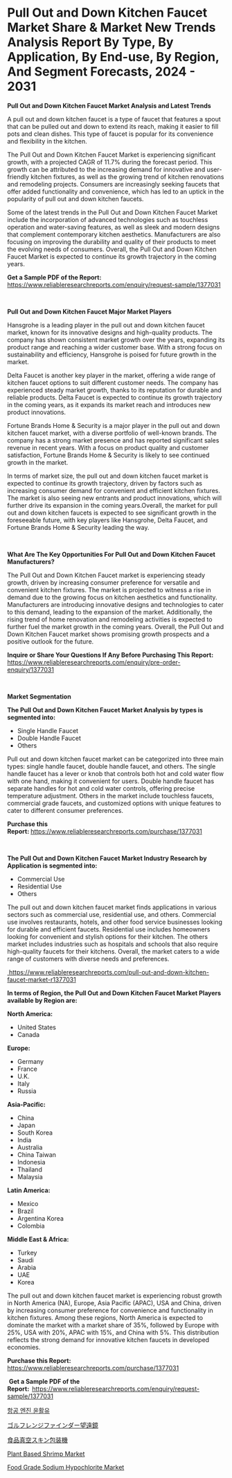 <p><h1>Pull Out and Down Kitchen Faucet Market Share & Market New Trends Analysis Report By Type, By Application, By End-use, By Region, And Segment Forecasts, 2024 - 2031</h1></p><p><strong>Pull Out and Down Kitchen Faucet Market Analysis and Latest Trends</strong></p>
<p><p>A pull out and down kitchen faucet is a type of faucet that features a spout that can be pulled out and down to extend its reach, making it easier to fill pots and clean dishes. This type of faucet is popular for its convenience and flexibility in the kitchen.</p><p>The Pull Out and Down Kitchen Faucet Market is experiencing significant growth, with a projected CAGR of 11.7% during the forecast period. This growth can be attributed to the increasing demand for innovative and user-friendly kitchen fixtures, as well as the growing trend of kitchen renovations and remodeling projects. Consumers are increasingly seeking faucets that offer added functionality and convenience, which has led to an uptick in the popularity of pull out and down kitchen faucets.</p><p>Some of the latest trends in the Pull Out and Down Kitchen Faucet Market include the incorporation of advanced technologies such as touchless operation and water-saving features, as well as sleek and modern designs that complement contemporary kitchen aesthetics. Manufacturers are also focusing on improving the durability and quality of their products to meet the evolving needs of consumers. Overall, the Pull Out and Down Kitchen Faucet Market is expected to continue its growth trajectory in the coming years.</p></p>
<p><strong>Get a Sample PDF of the Report:&nbsp;</strong> <a href="https://www.reliableresearchreports.com/enquiry/request-sample/1377031">https://www.reliableresearchreports.com/enquiry/request-sample/1377031</a></p>
<p>&nbsp;</p>
<p><strong>Pull Out and Down Kitchen Faucet Major Market Players</strong></p>
<p><p>Hansgrohe is a leading player in the pull out and down kitchen faucet market, known for its innovative designs and high-quality products. The company has shown consistent market growth over the years, expanding its product range and reaching a wider customer base. With a strong focus on sustainability and efficiency, Hansgrohe is poised for future growth in the market.</p><p>Delta Faucet is another key player in the market, offering a wide range of kitchen faucet options to suit different customer needs. The company has experienced steady market growth, thanks to its reputation for durable and reliable products. Delta Faucet is expected to continue its growth trajectory in the coming years, as it expands its market reach and introduces new product innovations.</p><p>Fortune Brands Home & Security is a major player in the pull out and down kitchen faucet market, with a diverse portfolio of well-known brands. The company has a strong market presence and has reported significant sales revenue in recent years. With a focus on product quality and customer satisfaction, Fortune Brands Home & Security is likely to see continued growth in the market.</p><p>In terms of market size, the pull out and down kitchen faucet market is expected to continue its growth trajectory, driven by factors such as increasing consumer demand for convenient and efficient kitchen fixtures. The market is also seeing new entrants and product innovations, which will further drive its expansion in the coming years.Overall, the market for pull out and down kitchen faucets is expected to see significant growth in the foreseeable future, with key players like Hansgrohe, Delta Faucet, and Fortune Brands Home & Security leading the way.</p></p>
<p>&nbsp;</p>
<p><strong>What Are The Key Opportunities For Pull Out and Down Kitchen Faucet Manufacturers?</strong></p>
<p><p>The Pull Out and Down Kitchen Faucet market is experiencing steady growth, driven by increasing consumer preference for versatile and convenient kitchen fixtures. The market is projected to witness a rise in demand due to the growing focus on kitchen aesthetics and functionality. Manufacturers are introducing innovative designs and technologies to cater to this demand, leading to the expansion of the market. Additionally, the rising trend of home renovation and remodeling activities is expected to further fuel the market growth in the coming years. Overall, the Pull Out and Down Kitchen Faucet market shows promising growth prospects and a positive outlook for the future.</p></p>
<p><strong>Inquire or Share Your Questions If Any Before Purchasing This Report:</strong> <a href="https://www.reliableresearchreports.com/enquiry/pre-order-enquiry/1377031">https://www.reliableresearchreports.com/enquiry/pre-order-enquiry/1377031</a></p>
<p>&nbsp;</p>
<p><strong>Market Segmentation</strong></p>
<p><strong>The Pull Out and Down Kitchen Faucet Market Analysis by types is segmented into:</strong></p>
<p><ul><li>Single Handle Faucet</li><li>Double Handle Faucet</li><li>Others</li></ul></p>
<p><p>Pull out and down kitchen faucet market can be categorized into three main types: single handle faucet, double handle faucet, and others. The single handle faucet has a lever or knob that controls both hot and cold water flow with one hand, making it convenient for users. Double handle faucet has separate handles for hot and cold water controls, offering precise temperature adjustment. Others in the market include touchless faucets, commercial grade faucets, and customized options with unique features to cater to different consumer preferences.</p></p>
<p><strong>Purchase this Report:&nbsp;</strong><a href="https://www.reliableresearchreports.com/purchase/1377031">https://www.reliableresearchreports.com/purchase/1377031</a></p>
<p>&nbsp;</p>
<p><strong>The Pull Out and Down Kitchen Faucet Market Industry Research by Application is segmented into:</strong></p>
<p><ul><li>Commercial Use</li><li>Residential Use</li><li>Others</li></ul></p>
<p><p>The pull out and down kitchen faucet market finds applications in various sectors such as commercial use, residential use, and others. Commercial use involves restaurants, hotels, and other food service businesses looking for durable and efficient faucets. Residential use includes homeowners looking for convenient and stylish options for their kitchen. The others market includes industries such as hospitals and schools that also require high-quality faucets for their kitchens. Overall, the market caters to a wide range of customers with diverse needs and preferences.</p></p>
<p><a href="https://www.reliableresearchreports.com/pull-out-and-down-kitchen-faucet-market-r1377031">&nbsp;https://www.reliableresearchreports.com/pull-out-and-down-kitchen-faucet-market-r1377031</a></p>
<p><strong>In terms of Region, the Pull Out and Down Kitchen Faucet Market Players available by Region are:</strong></p>
<p>
    <p> <strong> North America: </strong>
        <ul>
            <li>United States</li>
            <li>Canada</li>
        </ul>
        </p> 
    <p> <strong> Europe: </strong>
        <ul>
            <li>Germany</li>
            <li>France</li>
            <li>U.K.</li>
            <li>Italy</li>
            <li>Russia</li>
        </ul>
        </p> 
    <p> <strong> Asia-Pacific: </strong>
        <ul>
            <li>China</li>
            <li>Japan</li>
            <li>South Korea</li>
            <li>India</li>
            <li>Australia</li>
            <li>China Taiwan</li>
            <li>Indonesia</li>
            <li>Thailand</li>
            <li>Malaysia</li>
        </ul>
        </p> 
    <p> <strong> Latin America: </strong>
        <ul>
            <li>Mexico</li>
            <li>Brazil</li>
            <li>Argentina Korea</li>
            <li>Colombia</li>
        </ul>
        </p> 
    <p> <strong> Middle East & Africa: </strong>
        <ul>
            <li>Turkey</li>
            <li>Saudi</li>
            <li>Arabia</li>
            <li>UAE</li>
            <li>Korea</li>
        </ul>
    </p>
    </p>
<p><p>The pull out and down kitchen faucet market is experiencing robust growth in North America (NA), Europe, Asia Pacific (APAC), USA and China, driven by increasing consumer preference for convenience and functionality in kitchen fixtures. Among these regions, North America is expected to dominate the market with a market share of 35%, followed by Europe with 25%, USA with 20%, APAC with 15%, and China with 5%. This distribution reflects the strong demand for innovative kitchen faucets in developed economies.</p></p>
<p><strong>Purchase this Report: </strong><a href="https://www.reliableresearchreports.com/purchase/1377031">https://www.reliableresearchreports.com/purchase/1377031</a></p>
<p>&nbsp;<strong>Get a Sample PDF of the Report:&nbsp;&nbsp;</strong><a href="https://www.reliableresearchreports.com/enquiry/request-sample/1377031">https://www.reliableresearchreports.com/enquiry/request-sample/1377031</a></p>
<p><strong></strong></p>
<p><p><a href="https://github.com/Maeennan456456/Market-Research-Report-List-2/blob/main/2663623111209.md">항공 엔진 윤활유</a></p><p><a href="https://github.com/LeanneBruen2023/Market-Research-Report-List-2/blob/main/5127457114716.md">ゴルフレンジファインダー望遠鏡</a></p><p><a href="https://github.com/cnnriuez22368/Market-Research-Report-List-2/blob/main/5417572114715.md">食品真空スキン包装機</a></p><p><a href="https://github.com/claudianurdin/Market-Research-Report-List-1/blob/main/plant-based-shrimp-market.md">Plant Based Shrimp Market</a></p><p><a href="https://github.com/mabenkhyari11/Market-Research-Report-List-1/blob/main/food-grade-sodium-hypochlorite-market.md">Food Grade Sodium Hypochlorite Market</a></p></p>